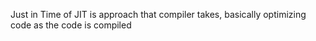 Just in Time of JIT is approach that compiler takes, basically optimizing code as the code is compiled
